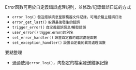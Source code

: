 Error函數可用於自定義錯誤處理規則，並修改/記錄錯誤日誌的方式
* `error_log()` <small>發送錯誤訊息至服務器文件記錄，可用於建立錯誤日誌</small>
* `error_get_last()` <small>取得最後發生的錯誤</small>
* `trigger_error()` <small>自定義錯誤訊息/觸發錯誤</small>
* `user_error()` <small>trigger_error()的別名</small>
* `set_error_handler()` <small>設置自定義的錯誤處理函數</small>
* `set_exception_handler()` <small>設置自定義的異常處理函數</small>

要點整理
- 通過使用`error_log()`，向指定的檔案發送錯誤記錄
